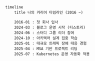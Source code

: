 ```mermaid
timeline
    title 나의 커리어 타임라인 (2016 ~)

    2016-01 : 첫 회사 입사
    2024-03 : 블로그 운영 시작 (티스토리)
    2024-06 : 스터디 그룹 리더 참여
    2024-10 : 아키텍처 설계 집중 학습
    2025-01 : 대규모 트래픽 장애 대응 경험
    2025-04 : MSA 기반 프로젝트 리딩
    2025-07 : Kubernetes 운영 자동화 적용
```

<!-- 프로젝트 설명하면서 기간 보여줄 때 사용하면 좋을 듯 -->
<!--
```mermaid
gantt
    title 프로젝트 일정 예시
    dateFormat  YYYY-MM-DD

    설계 단계       :a1, 2024-07-01, 10d
    개발 단계       :a2, after a1, 30d
    테스트 및 배포  :a3, after a2, 15d
    회고 및 문서화  :a4, after a3, 7d
```
-->
